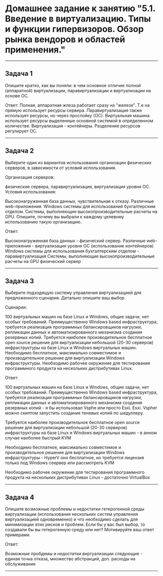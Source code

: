  
# Домашнее задание к занятию "5.1. Введение в виртуализацию. Типы и функции гипервизоров. Обзор рынка вендоров и областей применения."

---

## Задача 1
Опишите кратко, как вы поняли: в чем основное отличие полной (аппаратной) виртуализации, паравиртуализации и виртуализации на основе ОС.

Ответ:
Полная, аппаратная жлеза работает сразу на "железе". Т.е на прямую использует ресурсы сервера. 
Паравиртуализация также использует ресурсы, но через прослойку (ОС).
Виртуальная машина использует ресурсы выделенные основной системой в определенном количестве. 
Виртуализация - контейнеры. Разделение ресурсов регулирует ОС.

---

## Задача 2
Выберите один из вариантов использования организации физических серверов, в зависимости от условий использования.

Организация серверов:

физические сервера,
паравиртуализация,
виртуализация уровня ОС.
Условия использования:

Высоконагруженная база данных, чувствительная к отказу.
Различные web-приложения.
Windows системы для использования бухгалтерским отделом.
Системы, выполняющие высокопроизводительные расчеты на GPU.
Опишите, почему вы выбрали к каждому целевому использованию такую организацию.

Ответ: 

Высоконагруженная база данных - физический сервер.
Различные web-приложения - виртуализация уровня ОС (использование контейнеров)
Windows системы для использования бухгалтерским отделом - паравиртуализация
Системы, выполняющие высокопроизводительные расчеты на GPU физический сервер

--- 

## Задача 3

Выберите подходящую систему управления виртуализацией для предложенного сценария. Детально опишите ваш выбор.

Сценарии:

100 виртуальных машин на базе Linux и Windows, общие задачи, нет особых требований. Преимущественно Windows based инфраструктура, требуется реализация программных балансировщиков нагрузки, репликации данных и автоматизированного механизма создания резервных копий.
Требуется наиболее производительное бесплатное open source решение для виртуализации небольшой (20-30 серверов) инфраструктуры на базе Linux и Windows виртуальных машин.
Необходимо бесплатное, максимально совместимое и производительное решение для виртуализации Windows инфраструктуры.
Необходимо рабочее окружение для тестирования программного продукта на нескольких дистрибутивах Linux.

Ответ:

100 виртуальных машин на базе Linux и Windows, общие задачи, нет особых требований. Преимущественно Windows based инфраструктура, требуется реализация программных балансировщиков нагрузки, репликации данных и автоматизированного механизма создания резервных копий - я бы использовал Vsphe или просто Esxi. Esxi.  Vspher можно скиптом запустить создание теневых копий по шедуллеру.

Требуется наиболее производительное бесплатное open source решение для виртуализации небольшой (20-30 серверов) инфраструктуры на базе Linux и Windows виртуальных машин - в анном случае наоболее быстрый KVM

Необходимо бесплатное, максимально совместимое и производительное решение для виртуализации Windows инфраструктуры - HyperV оно бесплатное, но требуется лицензия только под Windows сеервер или рассмотреть KVM

Необходимо рабочее окружение для тестирования программного продукта на нескольких дистрибутивах Linux  - достаточно VirtualBox

---


## Задача 4

Опишите возможные проблемы и недостатки гетерогенной среды виртуализации (использования нескольких систем управления виртуализацией одновременно) и что необходимо сделать для минимизации этих рисков и проблем. Если бы у вас был выбор, то создавали бы вы гетерогенную среду или нет? Мотивируйте ваш ответ примерами.

Ответ:

Возможные пробдемы и недостатки виртуализации следующие - единая точка отказа, множество абстракций, доп. расходы на обслуживание

---

